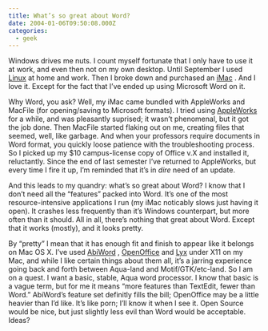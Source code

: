 ```yaml
---
title: What’s so great about Word?
date: 2004-01-06T09:50:08.000Z
categories:
  - geek
---
```

Windows drives me nuts. I count myself fortunate that I only have to use it at work, and even then not on my own desktop. Until September I used [Linux][1]  at home and work. Then I broke down and purchased an [iMac][2] . And I love it. Except for the fact that I’ve ended up using Microsoft Word on it.

Why Word, you ask? Well, my iMac came bundled with AppleWorks and MacFile (for opening/saving to Microsoft formats). I tried using [AppleWorks][3]  for a while, and was pleasantly suprised; it wasn’t phenomenal, but it got the job done. Then MacFile started flaking out on me, creating files that seemed, well, like garbage. And when your professors require documents in Word format, you quickly loose patience with the troubleshooting process. So I picked up my $10 campus-license copy of Office v.X and installed it, reluctantly. Since the end of last semester I’ve returned to AppleWorks, but every time I fire it up, I’m reminded that it’s in _dire_ need of an update.

And this leads to my quandry: what’s so great about Word? I know that I don’t need all the “features” packed into Word. It’s one of the most resource-intensive applications I run (my iMac noticably slows just having it open). It crashes less frequently than it’s Windows counterpart, but more often than it should. All in all, there’s nothing that great about Word. Except that it works (mostly), and it looks pretty.

By “pretty” I mean that it has enough fit and finish to appear like it belongs on Mac OS X. I’ve used [AbiWord][4] , [OpenOffice][5]  and [Lyx][6]  under X11 on my Mac, and while I like certain things about them all, it’s a jarring experience going back and forth between Aqua-land and Motif/GTK/etc-land. So I am on a quest. I want a basic, stable, Aqua word processor. I know that basic is a vague term, but for me it means “more features than TextEdit, fewer than Word.” AbiWord’s feature set definitly fills the bill; OpenOffice may be a little heavier than I’d like. It’s like porn; I’ll know it when I see it. Open Source would be nice, but just slightly less evil than Word would be acceptable. Ideas?


 [1]: http://gentoo.org
 [2]: http://www.apple.com/imac/
 [3]: http://www.apple.com/appleworks/
 [4]: http://www.abisource.com
 [5]: http://www.openoffice.org
 [6]: http://lyx.org
